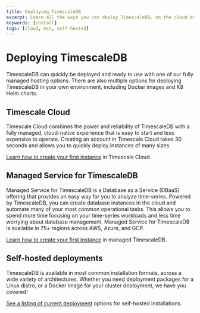 ```yaml
---
title: Deploying TimescaleDB
excerpt: Learn all the ways you can deploy TimescaleDB, on the cloud and on your own hardware
keywords: [install]
tags: [cloud, mst, self-hosted]
---
```


# Deploying TimescaleDB

TimescaleDB can quickly be deployed and ready to use with one of our
fully managed hosting options. There are also multiple options for
deploying TimescaleDB in your own environment, including Docker images
and K8 Helm charts.

## Timescale Cloud

Timescale Cloud combines the power and reliability of TimescaleDB with a
fully managed, cloud-native experience that is easy to start and less expensive
to operate. Creating an account in Timescale Cloud takes 30 seconds and allows
you to quickly deploy instances of many sizes.

[Learn how to create your first instance][timescale-cloud] in Timescale Cloud.


## Managed Service for TimescaleDB

Managed Service for TimescaleDB is a Database as a Service (DBaaS) offering that provides an easy
way for you to analyze time-series. Powered by TimescaleDB, you can create database
 instances in the cloud and automate many of your most common operational tasks.
 This allows you to spend more time focusing on your time-series workloads and less
 time worrying about database management. Managed Service for TimescaleDB is available in 75+
 regions across AWS, Azure, and GCP.

[Learn how to create your first instance][timescale-mst] in managed TimescaleDB.

## Self-hosted deployments

TimescaleDB is available in most common installation formats, across a wide
variety of architectures. Whether you need deployment packages for a Linux
distro, or a Docker image for your cluster deployment, we have you covered!

[See a listing of current deployment][self-hosted] options for self-hosted installations.

[self-hosted]: /install/:currentVersion:/self-hosted/
[timescale-cloud]: /install/:currentVersion:/installation-cloud/
[timescale-mst]: /install/:currentVersion:/installation-mst/
